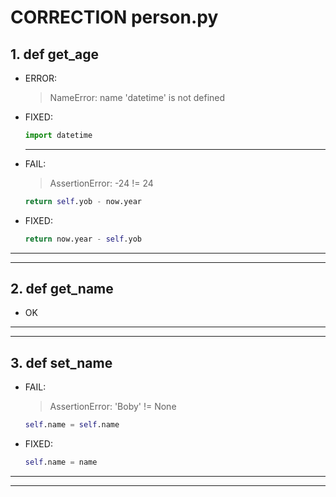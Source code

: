 # CORRECTION person.py

## 1. def get_age
- ERROR:
    > NameError: name 'datetime' is not defined

- FIXED:
    ```python
    import datetime
    ```
    ***

- FAIL:
    > AssertionError: -24 != 24
    ```python
    return self.yob - now.year
    ```
- FIXED:
    ```python
    return now.year - self.yob
    ```
***
***

## 2. def get_name
- OK
***
***

## 3. def set_name
- FAIL:
    > AssertionError: 'Boby' != None
    ```python
    self.name = self.name
    ```
- FIXED:
    ```python
    self.name = name
    ```
***
***
